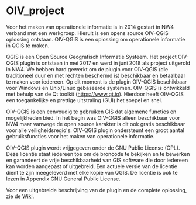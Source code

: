 # OIV_project

Voor het maken van operationele informatie is in 2014 gestart in NW4 verband met een werkgroep. Hieruit is een opens source OIV-QGIS oplossing ontstaan.
OIV-QGIS is een oplossing om operationele informatie in QGIS te maken.

QGIS is een Open Source Geografisch Informatie Systeem. Het project OIV-QGIS plugin is ontstaan in mei 2017 en werd in juni 2018 als project uitgerold in NW4. We hebben hard gewerkt om de plugin voor OIV-QGIS (die traditioneel duur en met rechten beschermd is) beschikbaar en betaalbaar te maken voor iedereen. Op dit moment is de plugin OIV-QGIS beschikbaar voor Windows en Unix/Linux gebaseerde systemen. OIV-QGIS is ontwikkeld met behulp van de Qt toolkit (https://www.qt.io).  Hierdoor heeft OIV-QGIS een toegankelijke en prettige uitstraling (GUI) het soepel en snel.

OIV-QGIS is een eenvoudig te gebruiken GIS dat algemene functies en mogelijkheden bied. In het begin was OIV-QGIS alleen beschikbaar voor NW4 maar vanwege de open source karakter is dit ook gratis beschikbaar voor alle veiligheidsregio's. OIV-QGIS plugin ondersteunt een groot aantal gebruiksfuncties voor het maken van operationele informatie.

OIV-QGIS plugin wordt vrijgegeven onder de GNU Public License (GPL). Deze licentie staat iedereen toe om de broncode te bekijken en te bewerken en garandeert de vrije beschikbaarheid van GIS software die door iedereen kan worden aangepast of uitgebreid. Een actuele versie van de licentie dient te zijn meegeleverd met elke kopie van QGIS. De licentie is ook te lezen in Appendix GNU General Public License.

Voor een uitgebreide beschrijving van de plugin en de complete oplossing, zie de [Wiki](https://github.com/OIV-NL-QGIS/OIV_project/wiki).
